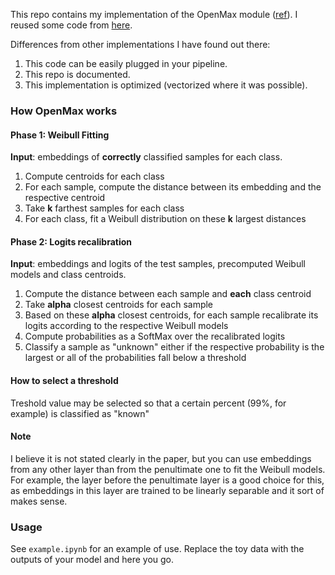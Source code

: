 This repo contains my implementation of the OpenMax module ([ref](https://vast.uccs.edu/~abendale/papers/0348.pdf)).
I reused some code from [here](https://github.com/ashafaei/OD-test/blob/8252aace84e2ae1ab95067876985f62a1060aad6/methods/openmax.py#L37).

Differences from other implementations I have found out there:
1. This code can be easily plugged in your pipeline.
2. This repo is documented.
3. This implementation is optimized (vectorized where it was possible).

### How OpenMax works
#### Phase 1: Weibull Fitting
__Input__: embeddings of __correctly__ classified samples for each class.
1. Compute centroids for each class
2. For each sample, compute the distance between its embedding and the respective centroid
3. Take __k__ farthest samples for each class
4. For each class, fit a Weibull distribution on these __k__ largest distances

#### Phase 2: Logits recalibration
__Input__: embeddings and logits of the test samples, precomputed Weibull models and class centroids.
1. Compute the distance between each sample and __each__ class centroid
2. Take __alpha__ closest centroids for each sample
3. Based on these __alpha__ closest centroids, for each sample recalibrate its logits according to the respective Weibull models
4. Compute probabilities as a SoftMax over the recalibrated logits
5. Classify a sample as "unknown" either if the respective probability is the largest or all of the probabilities fall below a threshold 

#### How to select a threshold
Treshold value may be selected so that a certain percent (99%, for example) is classified as "known"

#### Note
I believe it is not stated clearly in the paper, but you can use embeddings from any other layer than from the penultimate one
to fit the Weibull models. For example, the layer before the penultimate layer is a good choice for this, as embeddings in
this layer are trained to be linearly separable and it sort of makes sense.

### Usage
See `example.ipynb` for an example of use. Replace the toy data with the outputs of your model and here you go.
